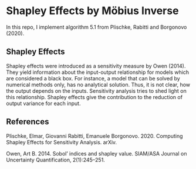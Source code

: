 # Shapley Effects by Möbius Inverse

In this repo, I implement algorithm 5.1 from Plischke, Rabitti and Borgonovo (2020).

## Shapley Effects

Shapley effects were introduced as a sensitivity measure by Owen (2014). They yield information
about the input-output relationship for models which are considered a black box. For instance,
a model that can be solved by numerical methods only, has no analytical solution. Thus,
it is not clear, how the output depends on the inputs. Sensitivity analysis tries to shed
light on this relationship. Shapley effects give the contribution to the reduction of
output variance for each input.

## References

Plischke, Elmar, Giovanni Rabitti, Emanuele Borgonovo. 2020. Computing Shapley Effects for Sensitivity Analysis. arXiv.

Owen, Art B. 2014. Sobol’ indices and shapley value. SIAM/ASA Journal on Uncertainty Quantification, 2(1):245–251.